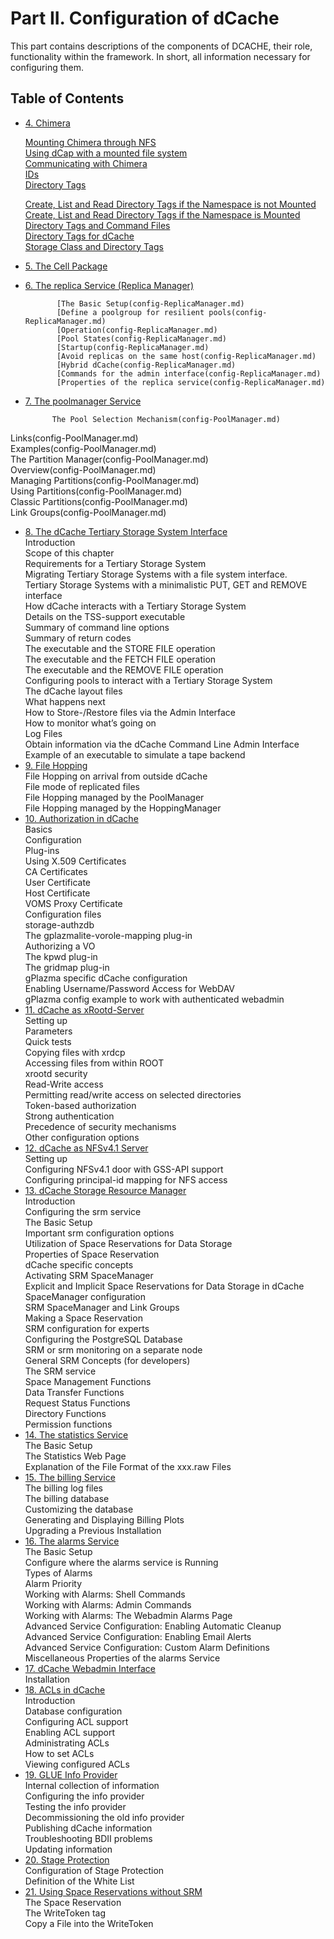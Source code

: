 Part II. Configuration of dCache
================================

This part contains descriptions of the components of DCACHE, their role, functionality within the framework. In short, all information necessary for configuring them.


Table of Contents
-----------------

 + [4. Chimera](config-chimera.md)    
       
      [Mounting Chimera through NFS](config-chimera.md#mounting-chimera-through-nfs)   
      [Using dCap with a mounted file system](config-chimera.md#using-dcap-with-a-mounted-file-system)  
      [Communicating with Chimera](config-chimera.md#communicating-with-chimera)  
      [IDs](config-chimera.md#ids)    
      [Directory Tags](config-chimera.md#directory-tags)    
             
      [Create, List and Read Directory Tags if the Namespace is not Mounted](config-chimera.md)  
      [Create, List and Read Directory Tags if the Namespace is Mounted](config-chimera.md)  
      [Directory Tags and Command Files](config-chimera.md)  
      [Directory Tags for dCache](config-chimera.md)  
      [Storage Class and Directory Tags](config-chimera.md) 
 + [5. The Cell Package](config-cellpackage.md)    
 + [6. The replica Service (Replica Manager)](config-ReplicaManager.md)    
              
              [The Basic Setup(config-ReplicaManager.md)    
              [Define a poolgroup for resilient pools(config-ReplicaManager.md)      
              [Operation(config-ReplicaManager.md)      
              [Pool States(config-ReplicaManager.md)     
              [Startup(config-ReplicaManager.md)      
              [Avoid replicas on the same host(config-ReplicaManager.md)      
              [Hybrid dCache(config-ReplicaManager.md)      
              [Commands for the admin interface(config-ReplicaManager.md)      
              [Properties of the replica service(config-ReplicaManager.md) 
              
 + [7. The poolmanager Service](config-PoolManager.md)
 
             The Pool Selection Mechanism(config-PoolManager.md)   
Links(config-PoolManager.md)    
Examples(config-PoolManager.md)    
The Partition Manager(config-PoolManager.md)    
Overview(config-PoolManager.md)   
Managing Partitions(config-PoolManager.md)    
Using Partitions(config-PoolManager.md)    
Classic Partitions(config-PoolManager.md)   
Link Groups(config-PoolManager.md)  

 + [8. The dCache Tertiary Storage System Interface](config-hsm.md)    
Introduction  
Scope of this chapter  
Requirements for a Tertiary Storage System  
Migrating Tertiary Storage Systems with a file system interface.  
Tertiary Storage Systems with a minimalistic PUT, GET and REMOVE interface  
How dCache interacts with a Tertiary Storage System  
Details on the TSS-support executable  
Summary of command line options  
Summary of return codes  
The executable and the STORE FILE operation  
The executable and the FETCH FILE operation  
The executable and the REMOVE FILE operation  
Configuring pools to interact with a Tertiary Storage System  
The dCache layout files  
What happens next  
How to Store-/Restore files via the Admin Interface  
How to monitor what’s going on  
Log Files  
Obtain information via the dCache Command Line Admin Interface  
Example of an executable to simulate a tape backend  
 + [9. File Hopping](config-hopping.md)    
File Hopping on arrival from outside dCache  
File mode of replicated files  
File Hopping managed by the PoolManager  
File Hopping managed by the HoppingManager  
 + [10. Authorization in dCache](config-gplazma.md)    
Basics  
Configuration  
Plug-ins  
Using X.509 Certificates  
CA Certificates  
User Certificate  
Host Certificate  
VOMS Proxy Certificate  
Configuration files  
storage-authzdb  
The gplazmalite-vorole-mapping plug-in  
Authorizing a VO    
The kpwd plug-in  
The gridmap plug-in  
gPlazma specific dCache configuration  
Enabling Username/Password Access for WebDAV  
gPlazma config example to work with authenticated webadmin  
 + [11. dCache as xRootd-Server](config-xrootd.md)    
Setting up  
Parameters  
Quick tests  
Copying files with xrdcp  
Accessing files from within ROOT  
xrootd security  
Read-Write access  
Permitting read/write access on selected directories  
Token-based authorization  
Strong authentication  
Precedence of security mechanisms  
Other configuration options  
 + [12. dCache as NFSv4.1 Server](config-nfs.md)  
Setting up  
Configuring NFSv4.1 door with GSS-API support  
Configuring principal-id mapping for NFS access  
 + [13. dCache Storage Resource Manager](config-SRM.md)    
Introduction  
Configuring the srm service  
The Basic Setup    
Important srm configuration options  
Utilization of Space Reservations for Data Storage  
Properties of Space Reservation  
dCache specific concepts  
Activating SRM SpaceManager  
Explicit and Implicit Space Reservations for Data Storage in dCache  
SpaceManager configuration  
SRM SpaceManager and Link Groups  
Making a Space Reservation  
SRM configuration for experts  
Configuring the PostgreSQL Database  
SRM or srm monitoring on a separate node  
General SRM Concepts (for developers)  
The SRM service  
Space Management Functions  
Data Transfer Functions  
Request Status Functions  
Directory Functions  
Permission functions  
 + [14. The statistics Service](config-statistics.md)    
The Basic Setup  
The Statistics Web Page  
Explanation of the File Format of the xxx.raw Files  
 + [15. The billing Service](config-billing.md)   
The billing log files  
The billing database  
Customizing the database  
Generating and Displaying Billing Plots  
Upgrading a Previous Installation  
 + [16. The alarms Service](config-alarms.md)    
The Basic Setup  
Configure where the alarms service is Running  
Types of Alarms  
Alarm Priority  
Working with Alarms: Shell Commands  
Working with Alarms: Admin Commands  
Working with Alarms: The Webadmin Alarms Page  
Advanced Service Configuration: Enabling Automatic Cleanup  
Advanced Service Configuration: Enabling Email Alerts  
Advanced Service Configuration: Custom Alarm Definitions  
Miscellaneous Properties of the alarms Service  
 + [17. dCache Webadmin Interface](config-webadmin.md)  
Installation  
 + [18. ACLs in dCache](config-acl.md)  
Introduction  
Database configuration  
Configuring ACL support  
Enabling ACL support  
Administrating ACLs  
How to set ACLs  
Viewing configured ACLs  
 + [19. GLUE Info Provider](config-info-provider.md)  
Internal collection of information  
Configuring the info provider  
Testing the info provider  
Decommissioning the old info provider  
Publishing dCache information  
Troubleshooting BDII problems  
Updating information  
 + [20. Stage Protection](config-stage-protection.md)  
Configuration of Stage Protection  
Definition of the White List  
 + [21. Using Space Reservations without SRM](config-write-token.md)  
The Space Reservation    
The WriteToken tag    
Copy a File into the WriteToken    

